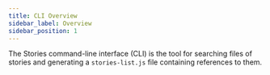 ```yaml
---
title: CLI Overview
sidebar_label: Overview
sidebar_position: 1
---
```


The Stories command-line interface (CLI) is the tool for searching files of stories and generating a `stories-list.js` file containing references to them.